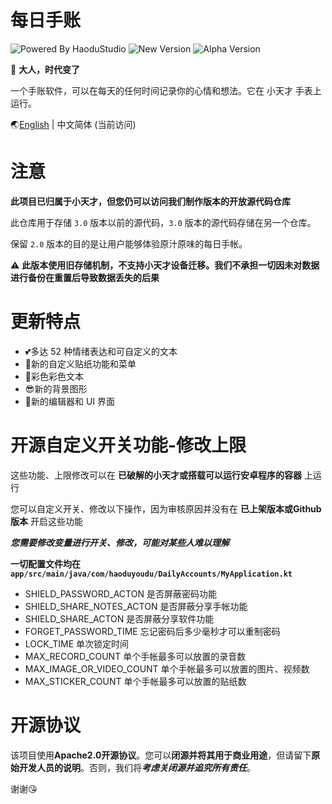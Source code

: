# 每日手账

![Powered By HaoduStudio](https://img.shields.io/badge/Powered%20by-HaoduStudio-5ba585)
![New Version](https://img.shields.io/badge/New%20Version-Ver3.0.0-blue)
![Alpha Version](https://img.shields.io/badge/Alpha%20Version-Ver3.0.0_alpha-success)

🚀 **大人，时代变了**

一个手账软件，可以在每天的任何时间记录你的心情和想法。它在 小天才 手表上运行。

🌏[English](https://github.com/HaoduyouduStudio/DailyNotes) | 中文简体 (当前访问)

# 注意

**此项目已归属于小天才，但您仍可以访问我们制作版本的开放源代码仓库**

此仓库用于存储 `3.0` 版本以前的源代码，`3.0` 版本的源代码存储在另一个仓库。

保留 `2.0` 版本的目的是让用户能够体验原汁原味的每日手帐。

⚠ **此版本使用旧存储机制，不支持小天才设备迁移。我们不承担一切因未对数据进行备份在重置后导致数据丢失的后果**

# 更新特点

- 💕多达 52 种情绪表达和可自定义的文本
- 🙌新的自定义贴纸功能和菜单
- 🎉彩色彩色文本
- 😎新的背景图形
- 👀新的编辑器和 UI 界面

# 开源自定义开关功能-修改上限

这些功能、上限修改可以在 **已破解的小天才或搭载可以运行安卓程序的容器** 上运行

您可以自定义开关、修改以下操作，因为审核原因并没有在 **已上架版本或Github版本** 开启这些功能

***您需要修改变量进行开关、修改，可能对某些人难以理解***

**一切配置文件均在 `app/src/main/java/com/haoduyoudu/DailyAccounts/MyApplication.kt`**

- SHIELD_PASSWORD_ACTON 是否屏蔽密码功能
- SHIELD_SHARE_NOTES_ACTON 是否屏蔽分享手帐功能
- SHIELD_SHARE_ACTON 是否屏蔽分享软件功能
- FORGET_PASSWORD_TIME 忘记密码后多少毫秒才可以重制密码
- LOCK_TIME 单次锁定时间
- MAX_RECORD_COUNT 单个手帐最多可以放置的录音数
- MAX_IMAGE_OR_VIDEO_COUNT 单个手帐最多可以放置的图片、视频数
- MAX_STICKER_COUNT 单个手帐最多可以放置的贴纸数


# 开源协议

该项目使用**Apache2.0开源协议**。您可以**闭源并将其用于商业用途**，但请留下**原始开发人员的说明**。否则，我们将***考虑关闭源并追究所有责任***。

谢谢😘
